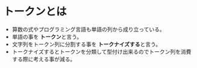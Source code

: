 # トークンとは
* 算数の式やプログラミング言語も単語の列から成り立っている。
* 単語の事を **トークン**と言う。
* 文字列をトークン列に分割する事を **トークナイズする**と言う。
* トークナイズするとトークンを分類して型付け出来るのでトークン列を消費する際に考える事が減る。
